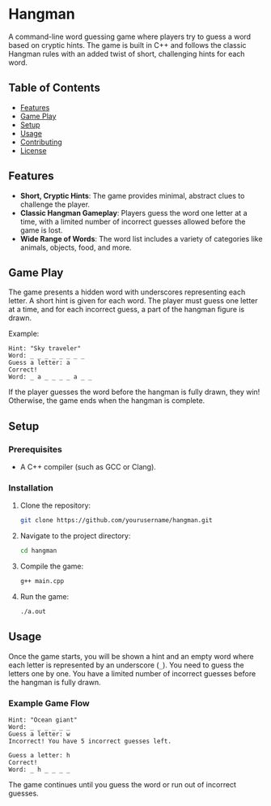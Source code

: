 # Hangman

A command-line word guessing game where players try to guess a word based on cryptic hints. The game is built in C++ and follows the classic Hangman rules with an added twist of short, challenging hints for each word.

## Table of Contents

- [Features](#features)
- [Game Play](#game-play)
- [Setup](#setup)
- [Usage](#usage)
- [Contributing](#contributing)
- [License](#license)

## Features

- **Short, Cryptic Hints**: The game provides minimal, abstract clues to challenge the player.
- **Classic Hangman Gameplay**: Players guess the word one letter at a time, with a limited number of incorrect guesses allowed before the game is lost.
- **Wide Range of Words**: The word list includes a variety of categories like animals, objects, food, and more.

## Game Play

The game presents a hidden word with underscores representing each letter. A short hint is given for each word. The player must guess one letter at a time, and for each incorrect guess, a part of the hangman figure is drawn.

Example:
```
Hint: "Sky traveler"
Word: _ _ _ _ _ _ _ _
Guess a letter: a
Correct!
Word: _ a _ _ _ _ a _ _
```

If the player guesses the word before the hangman is fully drawn, they win! Otherwise, the game ends when the hangman is complete.

## Setup

### Prerequisites

- A C++ compiler (such as GCC or Clang).

### Installation

1. Clone the repository:
   ```bash
   git clone https://github.com/yourusername/hangman.git
   ```

2. Navigate to the project directory:
   ```bash
   cd hangman
   ```

3. Compile the game:
   ```bash
   g++ main.cpp
   ```

4. Run the game:
   ```bash
   ./a.out
   ```

## Usage

Once the game starts, you will be shown a hint and an empty word where each letter is represented by an underscore (`_`). You need to guess the letters one by one. You have a limited number of incorrect guesses before the hangman is fully drawn.

### Example Game Flow

```
Hint: "Ocean giant"
Word: _ _ _ _ _ _
Guess a letter: w
Incorrect! You have 5 incorrect guesses left.

Guess a letter: h
Correct!
Word: _ h _ _ _ _
```

The game continues until you guess the word or run out of incorrect guesses.
